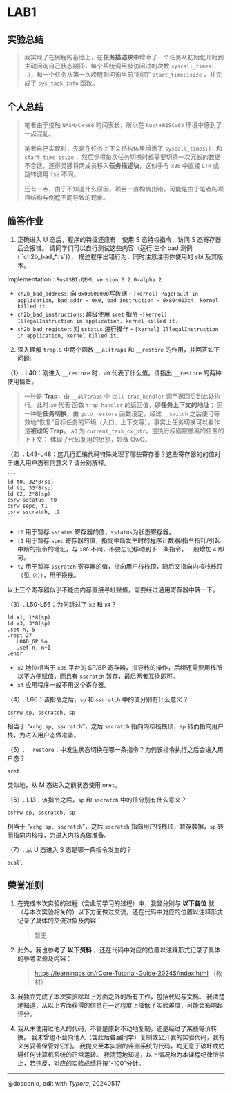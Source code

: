 # LAB1

## 实验总结

> 我实现了在例程的基础上，在**任务描述块**中增添了一个任务从初始化开始到主动问询自己状态期间，每个系统调用被访问过的次数 `syscall_times:[]`，和一个任务从第一次唤醒到问询当前“时间”  `start_time:isize` ，并完成了 `sys_task_info` 函数。



## 个人总结

> 笔者由于接触 `NASM/C`+`x86` 时间表长，所以在 `Rust`+`RISCV64` 环境中感到了一点混乱。
>
> 笔者自己实现时，先是在任务上下文结构体里增添了 `syscall_times:[]` 和 `start_time:isize` ，然后觉得每次任务切换时都需要切换一次冗长的数据不合适，遂得灵感将两成员移入**任务描述块**，这似乎与 `x86` 中直接 `LTR` 或跳转调用 `TSS` 不同。
>
> 还有一点，由于不知道什么原因，项目一直构筑出错，可能是由于笔者的项目结构与例程不同导致的现象。



## 简答作业

1. 正确进入 U 态后，程序的特征还应有：使用 S 态特权指令，访问 S 态寄存器后会报错。 请同学们可以自行测试这些内容（运行 三个 bad 测例 (``ch2b_bad_*.rs`)）， 描述程序出错行为，同时注意注明你使用的 sbi 及其版本。

Implementation     : `RustSBI-QEMU Version 0.2.0-alpha.2` 

- `ch2b_bad_address`: 向 `0x00000000`写数据 - `[kernel] PageFault in application, bad addr = 0x0, bad instruction = 0x804003c4, kernel killed it.`
- `ch2b_bad_instructions`: 越级使用 `sret` 指令  -`[kernel] IllegalInstruction in application, kernel killed it.`
- `ch2b_bad_register`: 对 `sstatus` 进行操作 - `[kernel] IllegalInstruction in application, kernel killed it.`

2. 深入理解 `trap.S` 中两个函数 `__alltraps` 和 `__restore` 的作用，并回答如下问题:

（1）. L40：刚进入 `__restore` 时，`a0` 代表了什么值。请指出 `__restore` 的两种使用情景。

> 一种是 **Trap**，由 `__alltraps` 中 `call trap_handler` 调用返回后到此处执行。此时 `a0` 代表 函数 `trap_handler` 的返回值，即**任务上下文的地址**；
> 另一种是**任务切换**，由 `goto_restore` 函数设定，经过 `__switch` 之后便可等效地“恢复”目标任务的环境（入口、上下文等），事实上任务切换可以看作是**被动的 Trap**。 `a0` 为 `current_task_cx_ptr`，是执行权刚被撤离的任务的上下文；
> 体现了代码复用的思想，妙哉 OwO。



（2）. L43-L48：这几行汇编代码特殊处理了哪些寄存器？这些寄存器的的值对于进入用户态有何意义？请分别解释。

~~~assembly
```
ld t0, 32*8(sp)
ld t1, 33*8(sp)
ld t2, 2*8(sp)
csrw sstatus, t0
csrw sepc, t1
csrw sscratch, t2
```
~~~

- `t0` 用于暂存 `sstatus` 寄存器的值，`sstatus`为状态寄存器。
- `t1` 用于暂存 `spec` 寄存器的值，指向中断发生时的程序计数器/指令指针/引起中断的指令的地址，与 `x86` 不同，不要忘记移动到下一条指令，一般增加 `4` 即可。
- `t2` 用于暂存 `sscratch` 寄存器的值，指向用户栈栈顶，随后又指向内核栈栈顶（见`（4）`），用于换栈。

以上三个寄存器似乎不能由内存直接寻址赋值，需要经过通用寄存器中转一下。


（3）. L50-L56：为何跳过了 `x2` 和 `x4`？

```assembly
ld x1, 1*8(sp)
ld x3, 3*8(sp)
.set n, 5
.rept 27
   LOAD_GP %n
   .set n, n+1
.endr
```

- `x2`  地位相当于 `x86` 平台的 SP/BP 寄存器，指导栈的操作，后续还需要用栈所以不方便赋值，而且有 `sscratch` 暂存，最后两者互换即可。
- `x4` 应用程序一般不用这个寄存器。



（4）. L60：该指令之后，`sp` 和 `sscratch` 中的值分别有什么意义？

```assembly
csrrw sp, sscratch, sp
```

相当于 “`xchg sp, sscratch`”，之后 `sscratch` 指向内核栈栈顶，`sp` 转而指向用户栈，为进入用户态做准备。

（5）. `__restore`：中发生状态切换在哪一条指令？为何该指令执行之后会进入用户态？

`sret`

类似地，从 M 态进入之前状态使用 `mret`。

（6）. L13：该指令之后，`sp` 和 `sscratch` 中的值分别有什么意义？

```assembly
csrrw sp, sscratch, sp
```

相当于 “`xchg sp, sscratch`”，之后 `sscratch` 指向用户栈栈顶，暂存数据，`sp` 转而指向内核栈，为进入内核态做准备。


（7）. 从 U 态进入 S 态是哪一条指令发生的？

`ecall` 

## **荣誉准则**

1. 在完成本次实验的过程（含此前学习的过程）中，我曾分别与 **以下各位** 就（与本次实验相关的）以下方面做过交流，还在代码中对应的位置以注释形式记录了具体的交流对象及内容：

    > 暂无

2. 此外，我也参考了 **以下资料** ，还在代码中对应的位置以注释形式记录了具体的参考来源及内容：

    > https://learningos.cn/rCore-Tutorial-Guide-2024S/index.html （教材）

3. 我独立完成了本次实验除以上方面之外的所有工作，包括代码与文档。 我清楚地知道，从以上方面获得的信息在一定程度上降低了实验难度，可能会影响起评分。

4. 我从未使用过他人的代码，不管是原封不动地复制，还是经过了某些等价转换。 我未曾也不会向他人（含此后各届同学）复制或公开我的实验代码，我有义务妥善保管好它们。 我提交至本实验的评测系统的代码，均无意于破坏或妨碍任何计算机系统的正常运转。 我清楚地知道，以上情况均为本课程纪律所禁止，若违反，对应的实验成绩将按“-100”分计。



---

@dosconio, edit with *Typora*, 20240517
